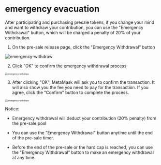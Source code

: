 # emergency evacuation

After participating and purchasing presale tokens, if you change your mind and want to withdraw your contribution, you can use the "Emergency Withdrawal" button, which will be charged a penalty of 20% of your contribution.

1. On the pre-sale release page, click the "Emergency Withdrawal" button

![emergency-withdraw](../.gitbook/assets/launchpad/emergency.png)

2. Click "OK" to confirm the emergency withdrawal process

<img src="../.gitbook/assets/launchpad/emergency-2.png" alt="emergency-withdraw" style="zoom:50%;" />

3. After clicking "OK", MetaMask will ask you to confirm the transaction. It will also show you the fee you need to pay for the transaction. If you agree, click the "Confirm" button to complete the process.

<img src="../.gitbook/assets/launchpad/Snipaste_2022-05-08_20-35-51.png" alt="emergency-withdraw" style="zoom:50%;" />

Notice:

- Emergency withdrawal will deduct your contribution (20% penalty) from the pre-sale pool

- You can use the "Emergency Withdrawal" button anytime until the end of the pre-sale timer.

- Before the end of the pre-sale or the hard cap is reached, you can use the "Emergency Withdrawal" button to make an emergency withdrawal at any time.